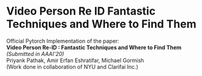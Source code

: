 # Video Person Re ID Fantastic Techniques and Where to Find Them
Official Pytorch Implementation of the paper:  
**Video Person Re-ID : Fantastic Techniques and Where to Find Them** *(Submitted in AAAI'20)*  
Priyank Pathak,  Amir Erfan Eshratifar,  Michael Gormish   
(Work done in collaboration of NYU and Clarifai Inc.)



